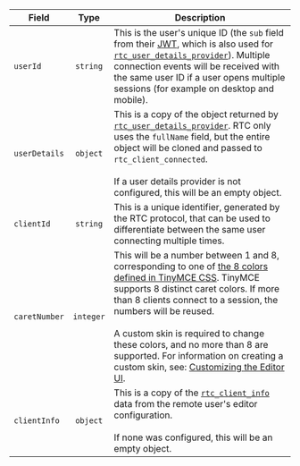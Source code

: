 | Field | Type | Description |
|-------|:----:|----|
| `userId` | `string` | This is the user's unique ID (the `sub` field from their [JWT]({{site.baseurl}}/plugins-ref/premium/rtc/jwt-authentication/), which is also used for [`rtc_user_details_provider`]({{site.baseurl}}/plugins-ref/premium/rtc/configuration/rtc-options-optional/#rtc_user_details_provider)). Multiple connection events will be received with the same user ID if a user opens multiple sessions (for example on desktop and mobile). |
| `userDetails` | `object` | This is a copy of the object returned by [`rtc_user_details_provider`]({{site.baseurl}}/plugins-ref/premium/rtc/configuration/rtc-options-optional/#rtc_user_details_provider). RTC only uses the `fullName` field, but the entire object will be cloned and passed to `rtc_client_connected`.<br/><br/>If a user details provider is not configured, this will be an empty object. |
| `clientId` | `string` | This is a unique identifier, generated by the RTC protocol, that can be used to differentiate between the same user connecting multiple times. |
| `caretNumber` | `integer` | This will be a number between 1 and 8, corresponding to one of [the 8 colors defined in TinyMCE CSS](https://github.com/tinymce/tinymce/blob/master/modules/oxide/src/less/theme/content/rtc/rtc.less#L1-L8). TinyMCE supports 8 distinct caret colors. If more than 8 clients connect to a session, the numbers will be reused.<br/><br/>A custom skin is required to change these colors, and no more than 8 are supported. For information on creating a custom skin, see: [Customizing the Editor UI]({{site.baseurl}}/how-to-guides/customizing-the-editor-appearance/customize-ui/). |
| `clientInfo` | `object` | This is a copy of the [`rtc_client_info`]({{site.baseurl}}/plugins-ref/premium/rtc/configuration/rtc-options-optional/#rtc_client_info) data from the remote user's editor configuration.<br/><br/>If none was configured, this will be an empty object. |